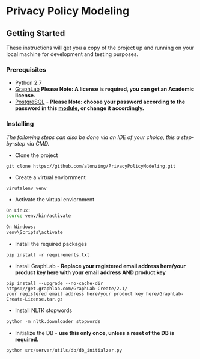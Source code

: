 # Privacy Policy Modeling

## Getting Started

These instructions will get you a copy of the project up and running on your local machine for development and testing purposes.

### Prerequisites
* Python 2.7
* [GraphLab](https://turi.com/)
  **Please Note: A license is required, you can get an Academic license.**
* [PostgreSQL](https://www.postgresql.org/download/) -
   **Please Note: choose your password according to the password in this 
   [module](https://github.com/alonzing/PrivacyPolicyModeling/blob/master/src/server/utils/db/tools.py), or change it accordingly.**
   

### Installing
*The following steps can also be done via an IDE of your choice, this a step-by-step via CMD.*

* Clone the project
```
git clone https://github.com/alonzing/PrivacyPolicyModeling.git
```

* Create a virtual enviornment
```
virutalenv venv
```

* Activate the virtual enviornment
```bash
On Linux:
source venv/bin/activate

On Windows:
venv\Scripts\activate
```

* Install the required packages
```
pip install -r requirements.txt
```

* Install GraphLab - **Replace your registered email address here/your product key here with your email address AND product key**
```
pip install --upgrade --no-cache-dir https://get.graphlab.com/GraphLab-Create/2.1/
your registered email address here/your product key here/GraphLab-Create-License.tar.gz
```

* Install NLTK stopwords
```python
python -m nltk.downloader stopwords
```

* Initialize the DB - **use this only once, unless a reset of the DB is required.**
```python
python src/server/utils/db/db_initialzer.py
```
